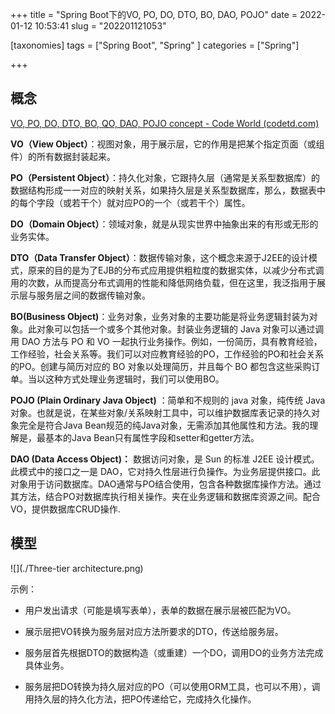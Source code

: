 +++
title = "Spring Boot下的VO, PO, DO, DTO, BO, DAO, POJO"
date = 2022-01-12 10:53:41
slug = "202201121053"

[taxonomies]
tags = ["Spring Boot", "Spring" ]
categories = ["Spring"]

+++

<!-- more -->

## 概念

[VO, PO, DO, DTO, BO, QO, DAO, POJO concept - Code World (codetd.com)](https://www.codetd.com/en/article/12351967)

**VO（View Object）**：视图对象，用于展示层，它的作用是把某个指定页面（或组件）的所有数据封装起来。

**PO（Persistent Object）**：持久化对象，它跟持久层（通常是关系型数据库）的数据结构形成一一对应的映射关系，如果持久层是关系型数据库，那么，数据表中的每个字段（或若干个）就对应PO的一个（或若干个）属性。

**DO（Domain Object）**：领域对象，就是从现实世界中抽象出来的有形或无形的业务实体。

**DTO（Data Transfer Object）**：数据传输对象，这个概念来源于J2EE的设计模式，原来的目的是为了EJB的分布式应用提供粗粒度的数据实体，以减少分布式调用的次数，从而提高分布式调用的性能和降低网络负载，但在这里，我泛指用于展示层与服务层之间的数据传输对象。

**BO(Business Object)**：业务对象，业务对象的主要功能是将业务逻辑封装为对象。此对象可以包括一个或多个其他对象。封装业务逻辑的 Java 对象可以通过调用 DAO 方法与 PO 和 VO 一起执行业务操作。例如，一份简历，具有教育经验，工作经验，社会关系等。我们可以对应教育经验的PO，工作经验的PO和社会关系的PO。创建与简历对应的 BO 对象以处理简历，并且每个 BO 都包含这些采购订单。当以这种方式处理业务逻辑时，我们可以使用BO。

**POJO (Plain Ordinary Java Object)** ：简单和不规则的 java 对象，纯传统 Java 对象。也就是说，在某些对象/关系映射工具中，可以维护数据库表记录的持久对象完全是符合Java Bean规范的纯Java对象，无需添加其他属性和方法。我的理解是，最基本的Java Bean只有属性字段和setter和getter方法。

**DAO (Data Access Object)：** 数据访问对象，是 Sun 的标准 J2EE 设计模式。此模式中的接口之一是 DAO，它对持久性层进行负操作。为业务层提供接口。此对象用于访问数据库。DAO通常与PO结合使用，包含各种数据库操作方法。通过其方法，结合PO对数据库执行相关操作。夹在业务逻辑和数据库资源之间。配合VO，提供数据库CRUD操作.



## 模型

![](./Three-tier architecture.png)

示例：

- 用户发出请求（可能是填写表单），表单的数据在展示层被匹配为VO。

- 展示层把VO转换为服务层对应方法所要求的DTO，传送给服务层。

- 服务层首先根据DTO的数据构造（或重建）一个DO，调用DO的业务方法完成具体业务。

- 服务层把DO转换为持久层对应的PO（可以使用ORM工具，也可以不用），调用持久层的持久化方法，把PO传递给它，完成持久化操作。
